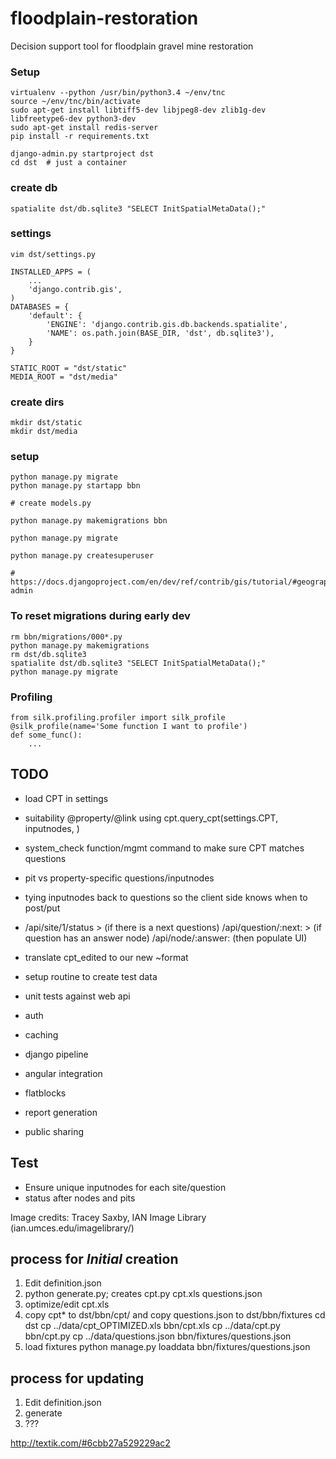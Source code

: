 floodplain-restoration
======================

Decision support tool for floodplain gravel mine restoration

### Setup
	virtualenv --python /usr/bin/python3.4 ~/env/tnc
	source ~/env/tnc/bin/activate
	sudo apt-get install libtiff5-dev libjpeg8-dev zlib1g-dev libfreetype6-dev python3-dev 
	sudo apt-get install redis-server
	pip install -r requirements.txt

	django-admin.py startproject dst
	cd dst  # just a container

### create db
	spatialite dst/db.sqlite3 "SELECT InitSpatialMetaData();"

### settings
	vim dst/settings.py

	INSTALLED_APPS = (
	    ...
	    'django.contrib.gis',
	)
	DATABASES = {
	    'default': {
	        'ENGINE': 'django.contrib.gis.db.backends.spatialite',
	        'NAME': os.path.join(BASE_DIR, 'dst', db.sqlite3'),
	    }
	}

	STATIC_ROOT = "dst/static"
	MEDIA_ROOT = "dst/media"

### create dirs
	mkdir dst/static
	mkdir dst/media

### setup
	python manage.py migrate
	python manage.py startapp bbn 

	# create models.py 

	python manage.py makemigrations bbn

	python manage.py migrate

	python manage.py createsuperuser

	# https://docs.djangoproject.com/en/dev/ref/contrib/gis/tutorial/#geographic-admin

### To reset migrations during early dev
	rm bbn/migrations/000*.py 
	python manage.py makemigrations
	rm dst/db.sqlite3
	spatialite dst/db.sqlite3 "SELECT InitSpatialMetaData();"
	python manage.py migrate


### Profiling
	from silk.profiling.profiler import silk_profile
	@silk_profile(name='Some function I want to profile')
	def some_func():
		...


## TODO
* load CPT in settings
* suitability @property/@link using cpt.query_cpt(settings.CPT, inputnodes, )
* system_check function/mgmt command to make sure CPT matches questions

* pit vs property-specific questions/inputnodes
* tying inputnodes back to questions so the client side knows when to post/put
* /api/site/1/status > 
   (if there is a next questions) /api/question/:next: > 
   (if question has an answer node) /api/node/:answer:  (then populate UI)

* translate cpt_edited to our new ~format
* setup routine to create test data
* unit tests against web api
* auth
* caching
* django pipeline
* angular integration
* flatblocks
* report generation
* public sharing


## Test
* Ensure unique inputnodes for each site/question
* status after nodes and pits

Image credits:
Tracey Saxby, IAN Image Library (ian.umces.edu/imagelibrary/)


## process for *Initial* creation
1. Edit definition.json
2. python generate.py; creates
	cpt.py
	cpt.xls
	questions.json
3. optimize/edit cpt.xls
4. copy cpt* to dst/bbn/cpt/ and copy questions.json to dst/bbn/fixtures
    cd dst
	cp ../data/cpt_OPTIMIZED.xls bbn/cpt.xls
	cp ../data/cpt.py bbn/cpt.py
	cp ../data/questions.json bbn/fixtures/questions.json
5. load fixtures
    python manage.py loaddata bbn/fixtures/questions.json



## process for updating
1. Edit definition.json
2. generate
3. ???


http://textik.com/#6cbb27a529229ac2